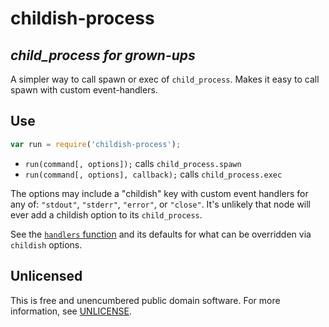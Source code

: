 # childish-process

*child_process for grown-ups*
---

A simpler way to call spawn or exec of `child_process`.
Makes it easy to call spawn with custom event-handlers.

## Use

```javascript
var run = require('childish-process');
```

- `run(command[, options]);` calls `child_process.spawn`
- `run(command[, options], callback);` calls `child_process.exec`

The options may include a "childish" key with custom event handlers for any of:
`"stdout"`, `"stderr"`, `"error"`, or `"close"`.
It's unlikely that node will ever add a childish option to its `child_process`.

See the [`handlers` function](https://github.com/orlin/childish-process/blob/active/index.coffee)
and its defaults for what can be overridden via `childish` options.

## Unlicensed

This is free and unencumbered public domain software.
For more information, see [UNLICENSE](http://unlicense.org).
